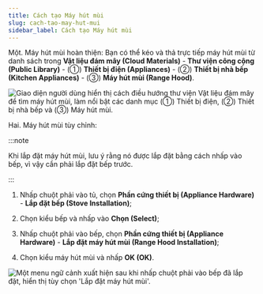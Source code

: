 ```yaml
---
title: Cách tạo Máy hút mùi
slug: cach-tao-may-hut-mui
sidebar_label: Cách tạo Máy hút mùi
---
```


Một. Máy hút mùi hoàn thiện: Bạn có thể kéo và thả trực tiếp máy hút mùi từ danh sách trong **Vật liệu đám mây (Cloud Materials)** - **Thư viện công cộng (Public Library)** - (①) **Thiết bị điện (Appliances)** - (②) **Thiết bị nhà bếp (Kitchen Appliances)** - (③) **Máy hút mùi (Range Hood)**.

![Giao diện người dùng hiển thị cách điều hướng thư viện Vật liệu đám mây để tìm máy hút mùi, làm nổi bật các danh mục (①) Thiết bị điện, (②) Thiết bị nhà bếp và (③) Máy hút mùi.](https://storage.googleapis.com/jegavn_kb/images/55d5e899-5637-4b35-8e5a-12cf70e80e41.png)

Hai. Máy hút mùi tùy chỉnh:

:::note

Khi lắp đặt máy hút mùi, lưu ý rằng nó được lắp đặt bằng cách nhấp vào bếp, vì vậy cần phải lắp đặt bếp trước.

:::

1. Nhấp chuột phải vào tủ, chọn **Phần cứng thiết bị (Appliance Hardware)** - **Lắp đặt bếp (Stove Installation)**;

2. Chọn kiểu bếp và nhấp vào **Chọn (Select)**;

3. Nhấp chuột phải vào bếp, chọn **Phần cứng thiết bị (Appliance Hardware)** - **Lắp đặt máy hút mùi (Range Hood Installation)**;

4. Chọn kiểu máy hút mùi và nhấp **OK (OK)**.

![Một menu ngữ cảnh xuất hiện sau khi nhấp chuột phải vào bếp đã lắp đặt, hiển thị tùy chọn 'Lắp đặt máy hút mùi'.](https://storage.googleapis.com/jegavn_kb/images/e49e69a1-5df0-4b37-b1a5-e7d484d117c6.png)